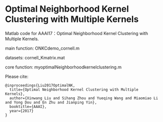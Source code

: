 # Optimal Neighborhood Kernel Clustering with Multiple Kernels

Matlab code for AAAI17：Optimal Neighborhood Kernel Clustering with Multiple Kernels.

main function: ONKCdemo_cornell.m

datasets: cornell_Kmatrix.mat

core function: myoptimalNeighborhoodkernelclustering.m


Please cite:

```
@inproceedings{Liu2017OptimalNK,
  title={Optimal Neighborhood Kernel Clustering with Multiple Kernels},
  author={Xinwang Liu and Sihang Zhou and Yueqing Wang and Miaomiao Li and Yong Dou and En Zhu and Jianping Yin},
  booktitle={AAAI},
  year={2017}
}
```